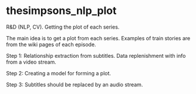# thesimpsons_nlp_plot
R&amp;D (NLP, CV). Getting the plot of each series.


The main idea is to get a plot from each series.
Examples of train stories are from the wiki pages of each episode.

Step 1:
Relationship extraction from subtitles.
Data replenishment with info from a video stream.

Step 2:
Creating a model for forming a plot.

Step 3:
Subtitles should be replaced by an audio stream.
